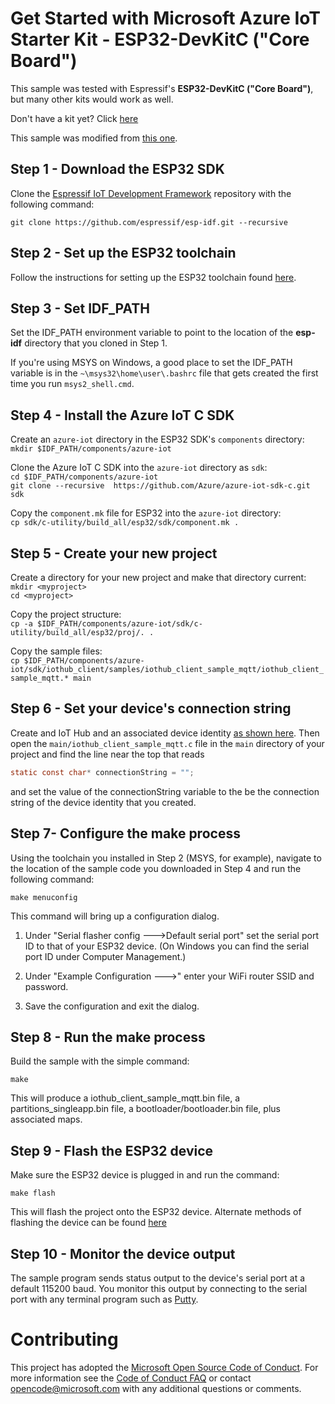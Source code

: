 
# Get Started with Microsoft Azure IoT Starter Kit - ESP32-DevKitC ("Core Board")

This sample was tested with Espressif's **ESP32-DevKitC ("Core Board")**, but many other kits would work as well.

Don't have a kit yet? Click [here](http://esp32.net/)

This sample was modified from [this one](https://github.com/ustccw/AzureESP32.git).

## Step 1 - Download the ESP32 SDK

Clone the [Espressif IoT Development Framework](https://github.com/espressif/esp-idf) repository with the following command:

`git clone https://github.com/espressif/esp-idf.git --recursive`

## Step 2 - Set up the ESP32 toolchain

Follow the instructions for setting up the ESP32 toolchain found [here](http://esp-idf.readthedocs.io/en/latest/#setup-toolchain).

## Step 3 - Set IDF_PATH

Set the IDF_PATH environment variable to point to the location of the **esp-idf** directory that you cloned in Step 1.

If you're using MSYS on Windows, a good place to set the IDF_PATH variable is in the `~\msys32\home\user\.bashrc` file that gets created the first time you run `msys2_shell.cmd`.

## Step 4 - Install the Azure IoT C SDK

Create an `azure-iot` directory in the ESP32 SDK's `components` directory:<br/>
`mkdir $IDF_PATH/components/azure-iot`

Clone the Azure IoT C SDK into the `azure-iot` directory as `sdk`:<br/>
`cd $IDF_PATH/components/azure-iot`<br/>
`git clone --recursive  https://github.com/Azure/azure-iot-sdk-c.git sdk`

Copy the `component.mk` file for ESP32 into the `azure-iot` directory:<br/>
`cp sdk/c-utility/build_all/esp32/sdk/component.mk .`

## Step 5 - Create your new project

Create a directory for your new project and make that directory current:<br/>
`mkdir <myproject>`<br/>
`cd <myproject>`

Copy the project structure:<br/>
`cp -a $IDF_PATH/components/azure-iot/sdk/c-utility/build_all/esp32/proj/. .`

Copy the sample files:<br/>
`cp $IDF_PATH/components/azure-iot/sdk/iothub_client/samples/iothub_client_sample_mqtt/iothub_client_sample_mqtt.* main`


## Step 6 - Set your device's connection string

Create and IoT Hub and an associated device identity [as shown here](https://docs.microsoft.com/en-us/azure/iot-hub/iot-hub-csharp-csharp-getstarted).
Then open the `main/iothub_client_sample_mqtt.c` file in the `main` directory of your project and find the line near the top that reads 

```c
static const char* connectionString = "";

```

and set the value of the connectionString variable to the be the connection string of the device identity that you created.

## Step 7- Configure the make process

Using the toolchain you installed in Step 2 (MSYS, for example), navigate to the location of the sample code you downloaded in Step 4 and run the following command:

`make menuconfig`

This command will bring up a configuration dialog.

1. Under "Serial flasher config --->Default serial port" set the serial port ID to that of your ESP32 device. (On Windows you can find the serial port ID under Computer Management.)

1. Under "Example Configuration --->" enter your WiFi router SSID and password.

1. Save the configuration and exit the dialog.

## Step 8 - Run the make process

Build the sample with the simple command:

`make`

This will produce a iothub_client_sample_mqtt.bin file, a partitions_singleapp.bin file, a bootloader/bootloader.bin file, plus associated maps.

## Step 9 - Flash the ESP32 device

Make sure the ESP32 device is plugged in and run the command:

`make flash`

This will flash the project onto the ESP32 device. Alternate methods of flashing the device can be found [here](https://espressif.com/en/support/download/other-tools)

## Step 10 - Monitor the device output

The sample program sends status output to the device's serial port at a default 115200 baud. You monitor this output by connecting to the serial port with any terminal program such as [Putty](http://www.putty.org/).

# Contributing

This project has adopted the [Microsoft Open Source Code of Conduct](https://opensource.microsoft.com/codeofconduct/). For more information see the [Code of Conduct FAQ](https://opensource.microsoft.com/codeofconduct/faq/) or contact [opencode@microsoft.com](mailto:opencode@microsoft.com) with any additional questions or comments.
